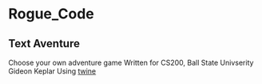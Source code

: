 # Rogue_Code

## Text Aventure

Choose your own adventure game
Written for CS200, Ball State Univserity
Gideon Keplar
Using [twine](https://twinery.org)
